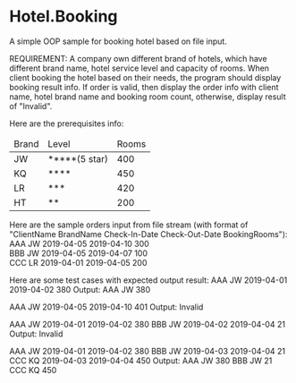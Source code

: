 # Hotel.Booking
A simple OOP sample for booking hotel based on file input.

REQUIREMENT:
A company own different brand of hotels, which have different brand name, hotel service level and capacity of rooms. When client booking the hotel based on their needs, the program should display booking result info.
If order is valid, then display the order info with client name, hotel brand name and booking room count, otherwise, display result of "Invalid".

Here are the prerequisites info:
<table>
	<thead>
		<tr>
			<td>Brand</td>
			<td>Level</td>
			<td>Rooms</td>
		</tr>
	</thead>
	<tbody>
		<tr>
			<td>JW</td>
			<td>*****(5 star)</td>
			<td>400</td>
		</tr>
		<tr>
			<td>KQ</td>
			<td>****</td>
			<td>450</td>
		</tr>
		<tr>
			<td>LR</td>
			<td>***</td>
			<td>420</td>
		</tr>
		<tr>
			<td>HT</td>
			<td>**</td>
			<td>200</td>
		</tr>
	</tbody>
</table>
Here are the sample orders input from file stream (with format of "ClientName BrandName Check-In-Date Check-Out-Date BookingRooms"):
AAA JW 2019-04-05 2019-04-10 300<br/>
BBB JW 2019-04-05 2019-04-07 100<br/>
CCC LR 2019-04-01 2019-04-05 200<br/>

Here are some test cases with expected output result:
AAA JW 2019-04-01 2019-04-02 380
Output:
AAA JW 380

AAA JW 2019-04-05 2019-04-10 401
Output:
Invalid

AAA JW 2019-04-01 2019-04-02 380
BBB JW 2019-04-02 2019-04-04 21
Output:
Invalid

AAA JW 2019-04-01 2019-04-02 380
BBB JW 2019-04-03 2019-04-04 21
CCC KQ 2019-04-03 2019-04-04 450
Output:
AAA JW 380
BBB JW 21
CCC KQ 450
